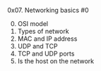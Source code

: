 0x07. Networking basics #0

0. OSI model 
1. Types of network 
2. MAC and IP address 
3. UDP and TCP 
4. TCP and UDP ports 
5. Is the host on the network 
